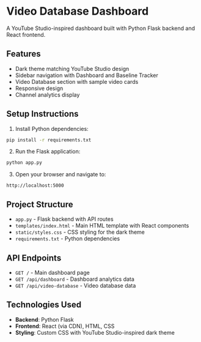 # Video Database Dashboard

A YouTube Studio-inspired dashboard built with Python Flask backend and React frontend.

## Features

- Dark theme matching YouTube Studio design
- Sidebar navigation with Dashboard and Baseline Tracker
- Video Database section with sample video cards
- Responsive design
- Channel analytics display

## Setup Instructions

1. Install Python dependencies:
```bash
pip install -r requirements.txt
```

2. Run the Flask application:
```bash
python app.py
```

3. Open your browser and navigate to:
```
http://localhost:5000
```

## Project Structure

- `app.py` - Flask backend with API routes
- `templates/index.html` - Main HTML template with React components
- `static/styles.css` - CSS styling for the dark theme
- `requirements.txt` - Python dependencies

## API Endpoints

- `GET /` - Main dashboard page
- `GET /api/dashboard` - Dashboard analytics data
- `GET /api/video-database` - Video database data

## Technologies Used

- **Backend**: Python Flask
- **Frontend**: React (via CDN), HTML, CSS
- **Styling**: Custom CSS with YouTube Studio-inspired dark theme
